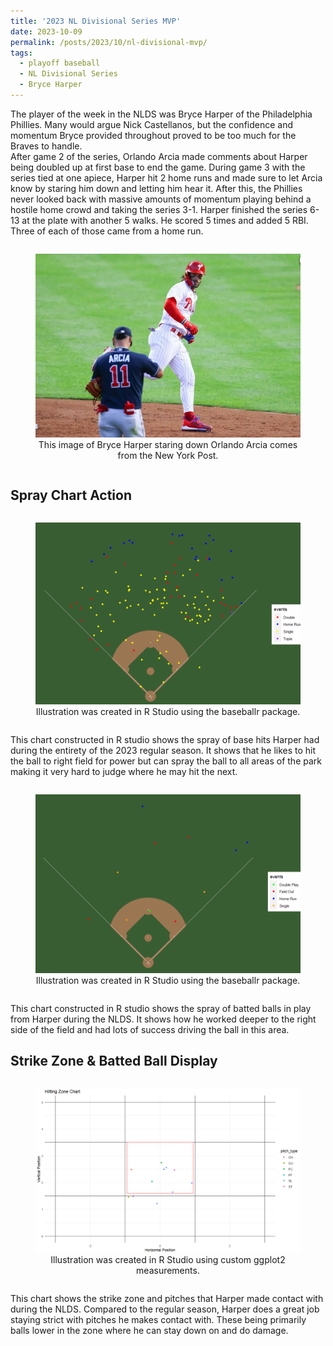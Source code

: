 ```yaml
---
title: '2023 NL Divisional Series MVP'
date: 2023-10-09
permalink: /posts/2023/10/nl-divisional-mvp/
tags:
  - playoff baseball
  - NL Divisional Series
  - Bryce Harper
---
```


The player of the week in the NLDS was Bryce Harper of the Philadelphia Phillies. Many would argue Nick Castellanos, but the confidence and momentum Bryce provided throughout proved to be too much for the Braves to handle.  
After game 2 of the series, Orlando Arcia made comments about Harper being doubled up at first base to end the game. During game 3 with the series tied at one apiece, Harper hit 2 home runs and made sure to let Arcia know by staring him down and letting him hear it. After this, the Phillies never looked back with massive amounts of momentum playing behind a hostile home crowd and taking the series 3-1. Harper finished the series 6-13 at the plate with another 5 walks. He scored 5 times and added 5 RBI. Three of each of those came from a home run.

<div style="text-align:center;">
  <figure style="display:inline-block;">
    <img src="/images/Bryce_Harper_image.png" alt="Illustration of Bryce Harper">
    <figcaption style="text-align:center;">This image of Bryce Harper staring down Orlando Arcia comes from the New York Post.</figcaption>
  </figure>
</div>


Spray Chart Action
------
<div style="text-align:center;">
  <figure style="display:inline-block;">
    <img src="/images/Bryce_Season_Spray.png" alt="Illustration of Bryce Harper's 2023 Regular Season Spray Chart">
    <figcaption style="text-align:center;">Illustration was created in R Studio using the baseballr package.</figcaption>
  </figure>
</div>

This chart constructed in R studio shows the spray of base hits Harper had during the entirety of the 2023 regular season. It shows that he likes to hit the ball to right field for power but can spray the ball to all areas of the park making it very hard to judge where he may hit the next.

<div style="text-align:center;">
  <figure style="display:inline-block;">
    <img src="/images/Bryce_Week_spray.png" alt="Illustration of Bryce Harper's 2023 NLDS Spray Chart">
    <figcaption style="text-align:center;">Illustration was created in R Studio using the baseballr package.</figcaption>
  </figure>
</div>

This chart constructed in R studio shows the spray of batted balls in play from Harper during the NLDS. It shows how he worked deeper to the right side of the field and had lots of success driving the ball in this area. 

Strike Zone & Batted Ball Display
------
<div style="text-align:center;">
  <figure style="display:inline-block;">
    <img src="/images/Bryce_Week_Zone.png" alt="Illustration of Bryce Harper's 2023 NLDS Batted Ball & Strike Zone Display Chart">
    <figcaption style="text-align:center;">Illustration was created in R Studio using custom ggplot2 measurements.</figcaption>
  </figure>
</div>

This chart shows the strike zone and pitches that Harper made contact with during the NLDS. Compared to the regular season, Harper does a great job staying strict with pitches he makes contact with. These being primarily balls lower in the zone where he can stay down on and do damage.

